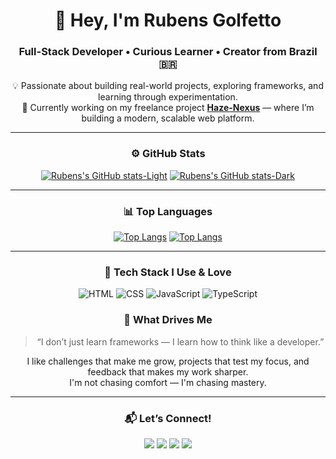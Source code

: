<div align="center">

# 👋 Hey, I'm **Rubens Golfetto**
### Full-Stack Developer • Curious Learner • Creator from Brazil 🇧🇷

💡 Passionate about building real-world projects, exploring frameworks, and learning through experimentation.  
🚀 Currently working on my freelance project [**Haze-Nexus**](https://haze-nexus.onrender.com) — where I’m building a modern, scalable web platform.

---

### ⚙️ GitHub Stats

[![Rubens's GitHub stats-Light](https://github-readme-stats.vercel.app/api?username=rubensgolfett&show_icons=true&theme=default#gh-light-mode-only)](https://github.com/rubensgolfett#gh-light-mode-only)
[![Rubens's GitHub stats-Dark](https://github-readme-stats.vercel.app/api?username=rubensgolfett&show_icons=true&theme=radical#gh-dark-mode-only)](https://github.com/rubensgolfett#gh-dark-mode-only)

---

### 📊 Top Languages
[![Top Langs](https://github-readme-stats.vercel.app/api/top-langs/?username=rubensgolfett&layout=compact&theme=default#gh-light-mode-only)](https://github.com/rubensgolfett#gh-light-mode-only)
[![Top Langs](https://github-readme-stats.vercel.app/api/top-langs/?username=rubensgolfett&layout=compact&theme=radical#gh-dark-mode-only)](https://github.com/rubensgolfett#gh-dark-mode-only)

---

### 🧰 Tech Stack I Use & Love

![HTML](https://img.shields.io/badge/HTML-E34F26?style=for-the-badge&logo=html5&logoColor=white)
![CSS](https://img.shields.io/badge/CSS-1572B6?style=for-the-badge&logo=css3&logoColor=white)
![JavaScript](https://img.shields.io/badge/JavaScript-F7DF1E?style=for-the-badge&logo=javascript&logoColor=black)
![TypeScript](https://img.shields.io/badge/TypeScript-3178C6?style=for-the-badge&logo=typescript&logoColor=white)



### 🧠 What Drives Me
> “I don’t just learn frameworks — I learn how to think like a developer.”

I like challenges that make me grow, projects that test my focus, and feedback that makes my work sharper.  
I'm not chasing comfort — I'm chasing mastery.

---

### 📬 Let’s Connect!

<a href="https://api.whatsapp.com/send?phone=54999763912&text=Hello Rubens" target="_blank"><img src="https://img.shields.io/badge/-Whatsapp-25D366?style=for-the-badge&logo=Whatsapp&logoColor=white"></a>
<a href="https://www.linkedin.com/in/rubens-golfett/?locale=en_US" target="_blank"><img src="https://img.shields.io/badge/-LinkedIn-0A66C2?style=for-the-badge&logo=linkedin&logoColor=white"></a>
<a href="mailto:contatorubens000@gmail.com"><img src="https://img.shields.io/badge/Gmail-D14836?style=for-the-badge&logo=gmail&logoColor=white"></a>
<a href="https://www.instagram.com/rubens.gdev/" target="_blank"><img src="https://img.shields.io/badge/-Instagram-E4405F?style=for-the-badge&logo=instagram&logoColor=white"></a>

</div>
